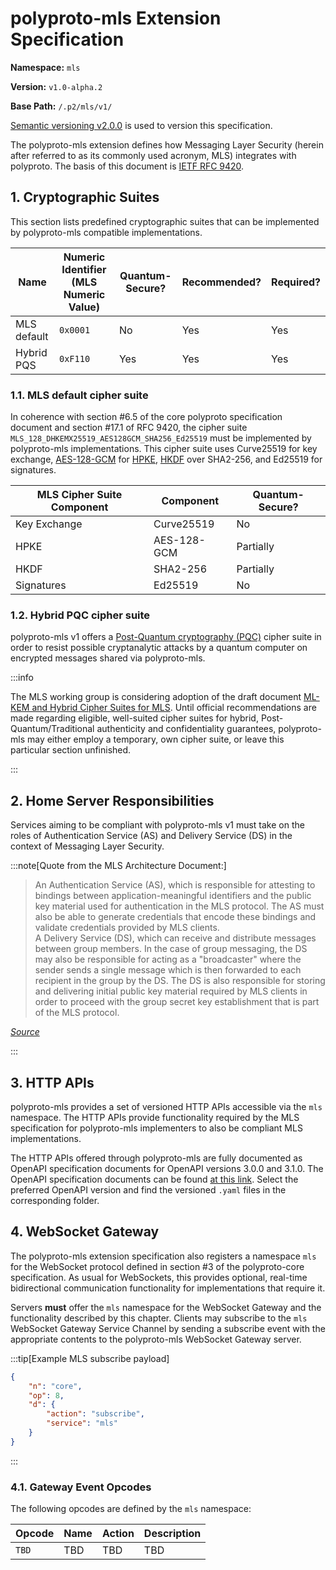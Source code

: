 # polyproto-mls Extension Specification

**Namespace:** `mls`

**Version:** `v1.0-alpha.2`

**Base Path:** `/.p2/mls/v1/`

[Semantic versioning v2.0.0](https://semver.org/spec/v2.0.0.html) is used to version this
specification.

The polyproto-mls extension defines how Messaging Layer Security (herein after referred to as its
commonly used acronym, MLS) integrates with polyproto. The basis of this document is
[IETF RFC 9420](https://www.rfc-editor.org/rfc/rfc9420.html).

## 1. Cryptographic Suites

This section lists predefined cryptographic suites that can be implemented by polyproto-mls
compatible implementations.

| Name        | Numeric Identifier (MLS Numeric Value) | Quantum-Secure? | Recommended? | Required? |
| ----------- | -------------------------------------- | --------------- | ------------ | --------- |
| MLS default | `0x0001`                               | No              | Yes          | Yes       |
| Hybrid PQS  | `0xF110`                               | Yes             | Yes          | Yes       |

### 1.1. MLS default cipher suite

In coherence with section #6.5 of the core polyproto specification document and section #17.1 of RFC
9420, the cipher suite `MLS_128_DHKEMX25519_AES128GCM_SHA256_Ed25519` must be implemented by
polyproto-mls implementations. This cipher suite uses Curve25519 for key exchange,
[AES-128-GCM](https://en.wikipedia.org/wiki/Galois/Counter_Mode) for
[HPKE](https://www.rfc-editor.org/rfc/rfc9180.html),
[HKDF](<https://blindterran.github.io/ComputerScienceWiki/Cyber-Security/Network-Security/HMAC-Key-Derivation-Function-(HKDF)>)
over SHA2-256, and Ed25519 for signatures.

| MLS Cipher Suite Component | Component   | Quantum-Secure? |
| -------------------------- | ----------- | --------------- |
| Key Exchange               | Curve25519  | No              |
| HPKE                       | AES-128-GCM | Partially       |
| HKDF                       | SHA2-256    | Partially       |
| Signatures                 | Ed25519     | No              |

### 1.2. Hybrid PQC cipher suite

polyproto-mls v1 offers a
[Post-Quantum cryptography (PQC)](https://en.wikipedia.org/wiki/Post-quantum_cryptography) cipher
suite in order to resist possible cryptanalytic attacks by a quantum computer on encrypted messages
shared via polyproto-mls.

:::info

The MLS working group is considering adoption of the draft document
[ML-KEM and Hybrid Cipher Suites for MLS](https://datatracker.ietf.org/doc/html/draft-mahy-mls-pq).
Until official recommendations are made regarding eligible, well-suited cipher suites for hybrid,
Post-Quantum/Traditional authenticity and confidentiality guarantees, polyproto-mls may either
employ a temporary, own cipher suite, or leave this particular section unfinished.

:::

## 2. Home Server Responsibilities

Services aiming to be compliant with polyproto-mls v1 must take on the roles of Authentication
Service (AS) and Delivery Service (DS) in the context of Messaging Layer Security.

:::note[Quote from the MLS Architecture Document:]

> An Authentication Service (AS), which is responsible for attesting to bindings between
> application-meaningful identifiers and the public key material used for authentication in the MLS
> protocol. The AS must also be able to generate credentials that encode these bindings and validate
> credentials provided by MLS clients.<br/> A Delivery Service (DS), which can receive and
> distribute messages between group members. In the case of group messaging, the DS may also be
> responsible for acting as a "broadcaster" where the sender sends a single message which is then
> forwarded to each recipient in the group by the DS. The DS is also responsible for storing and
> delivering initial public key material required by MLS clients in order to proceed with the group
> secret key establishment that is part of the MLS protocol.

_[Source](https://messaginglayersecurity.rocks/mls-architecture/draft-ietf-mls-architecture.html#name-abstract-services)_

:::

## 3. HTTP APIs

polyproto-mls provides a set of versioned HTTP APIs accessible via the `mls` namespace. The HTTP
APIs provide functionality required by the MLS specification for polyproto-mls implementers to also
be compliant MLS implementations.

The HTTP APIs offered through polyproto-mls are fully documented as OpenAPI specification documents
for OpenAPI versions 3.0.0 and 3.1.0. The OpenAPI specification documents can be found
[at this link](https://github.com/polyphony-chat/typespec-openapi/tree/main/build). Select the
preferred OpenAPI version and find the versioned `.yaml` files in the corresponding folder.

## 4. WebSocket Gateway

The polyproto-mls extension specification also registers a namespace `mls` for the WebSocket
protocol defined in section #3 of the polyproto-core specification. As usual for WebSockets, this
provides optional, real-time bidirectional communication functionality for implementations that
require it.

Servers **must** offer the `mls` namespace for the WebSocket Gateway and the functionality described
by this chapter. Clients may subscribe to the `mls` WebSocket Gateway Service Channel by sending a
subscribe event with the appropriate contents to the polyproto-mls WebSocket Gateway server.

:::tip[Example MLS subscribe payload]

```json
{
    "n": "core",
    "op": 8,
    "d": {
        "action": "subscribe",
        "service": "mls"
    }
}
```

:::

### 4.1. Gateway Event Opcodes

The following opcodes are defined by the `mls` namespace:

| Opcode | Name | Action | Description |
| ------ | ---- | ------ | ----------- |
| `TBD`  | TBD  | TBD    | TBD         |
